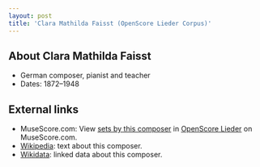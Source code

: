 ```yaml
---
layout: post
title: 'Clara Mathilda Faisst (OpenScore Lieder Corpus)'
---
```


## About Clara Mathilda Faisst

- German composer, pianist and teacher
- Dates: 1872–1948

## External links

- MuseScore.com: View [sets by this composer] in [OpenScore Lieder] on MuseScore.com.
- [Wikipedia]: text about this composer.
- [Wikidata]: linked data about this composer.

[Wikipedia]: https://en.wikipedia.org/wiki/Clara_Mathilda_Faisst
[Wikidata]: https://www.wikidata.org/wiki/Q17626542
[sets by this composer]: https://musescore.com/openscore-lieder-corpus/sets?order=title&text=Faisst,+Clara
[OpenScore Lieder]: https://musescore.com/openscore-lieder-corpus

